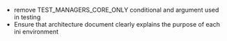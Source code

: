 
* remove TEST_MANAGERS_CORE_ONLY conditional and argument used in testing
* Ensure that architecture document clearly explains the purpose of each ini environment